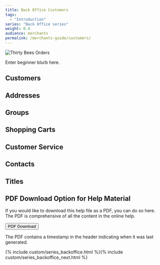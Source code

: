 ```yaml
---
title: Back Office Customers
tags:
  - "Introduction"
series: "Back Office series"
weight: 0.4
audience: merchants
permalink: /merchants-guide/customers/
---
```


![Thirty Bees Orders]({{baseurl}}/thirtybees/images/merchants-guide/customers.jpg  "Thirty Bees Orders")

Enter beginner blurb here.

## Customers

## Addresses

## Groups

## Shopping Carts

## Customer Service

## Contacts

## Titles

## PDF Download Option for Help Material

If you would like to download this help file as a PDF, you can do so here. The PDF is comprehensive of all the content in the online help.   

<a target="_blank" class="noCrossRef" href="{{base}}/thirtybees/pdf/thirtybees_merchant_guide.pdf"><button type="button" class="btn btn-default" aria-label="Left Align"><span class="glyphicon glyphicon-download-alt" aria-hidden="true"></span> PDF Download</button></a>

The PDF contains a timestamp in the header indicating when it was last generated.

{% include custom/series_backoffice.html %}{% include custom/series_backoffice_next.html %}